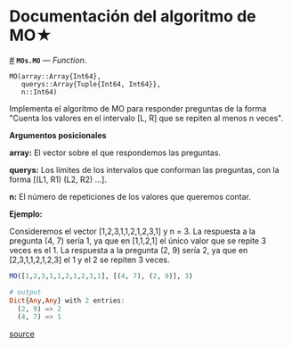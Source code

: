 
<a id='Documentación-del-algoritmo-de-MO-1'></a>

# Documentación del algoritmo de MO★



<a id='MOs.MO' href='#MOs.MO'>#</a>
**`MOs.MO`** &mdash; *Function*.



```
MO(array::Array{Int64},
   querys::Array{Tuple{Int64, Int64}},
   n::Int64)
```

Implementa el algoritmo de MO para responder preguntas de la forma "Cuenta los valores en el intervalo [L, R] que se repiten al menos n veces".

**Argumentos posicionales**

**array:** El vector sobre el que respondemos las preguntas.

**querys:** Los límites de los intervalos que conforman las preguntas, con la forma [(L1, R1) (L2, R2) ...].

**n:** El número de repeticiones de los valores que queremos contar.

**Ejemplo:**

Consideremos el vector [1,2,3,1,1,2,1,2,3,1] y n = 3. La respuesta a la pregunta (4, 7) sería 1, ya que en [1,1,2,1] el único valor que se repite 3 veces es el 1. La respuesta a la pregunta (2, 9) sería 2, ya que en [2,3,1,1,2,1,2,3] el 1 y el 2 se repiten 3 veces.

```julia
MO([1,2,3,1,1,2,1,2,3,1], [(4, 7), (2, 9)], 3)

# output
Dict{Any,Any} with 2 entries:
  (2, 9) => 2
  (4, 7) => 1
```


<a target='_blank' href='https://github.com/programacion-competitiva/Algoritmos-utiles/blob/da5910e58eb5669f957fe96bd437bac75f7b465f/Algoritmo de MO/Julia/MOs.jl#L6-L38' class='documenter-source'>source</a><br>

